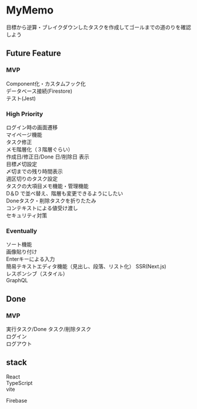 # MyMemo

目標から逆算・ブレイクダウンしたタスクを作成してゴールまでの道のりを確認しよう

## Future Feature

### MVP
Component化・カスタムフック化  
データベース接続(Firestore)  
テスト(Jest)  

### High Priority
ログイン時の画面遷移  
マイページ機能  
タスク修正  
メモ階層化（３階層ぐらい）  
作成日/修正日/Done 日/削除日 表示  
目標〆切設定  
〆切までの残り時間表示  
週区切りのタスク設定  
タスクの大項目メモ機能・管理機能  
D＆D で並べ替え、階層も変更できるようにしたい  
Doneタスク・削除タスクを折りたたみ  
コンテキストによる値受け渡し  
セキュリティ対策

### Eventually
ソート機能  
画像貼り付け  
Enterキーによる入力  
簡易テキストエディタ機能（見出し、段落、リスト化）
SSR(Next.js)  
レスポンシブ（スタイル）  
GraphQL

## Done
### MVP
実行タスク/Done タスク/削除タスク  
ログイン  
ログアウト 　


## stack
React  
TypeScript  
vite

Firebase
